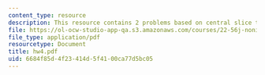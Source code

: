 ```yaml
---
content_type: resource
description: This resource contains 2 problems based on central slice theorem.
file: https://ol-ocw-studio-app-qa.s3.amazonaws.com/courses/22-56j-noninvasive-imaging-in-biology-and-medicine-fall-2005/6684f85d4f23414d5f4100ca77d5bc05_hw4.pdf
file_type: application/pdf
resourcetype: Document
title: hw4.pdf
uid: 6684f85d-4f23-414d-5f41-00ca77d5bc05
---
```

